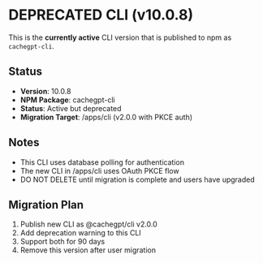 # DEPRECATED CLI (v10.0.8)

This is the **currently active** CLI version that is published to npm as `cachegpt-cli`.

## Status
- **Version**: 10.0.8
- **NPM Package**: cachegpt-cli
- **Status**: Active but deprecated
- **Migration Target**: /apps/cli (v2.0.0 with PKCE auth)

## Notes
- This CLI uses database polling for authentication
- The new CLI in /apps/cli uses OAuth PKCE flow
- DO NOT DELETE until migration is complete and users have upgraded

## Migration Plan
1. Publish new CLI as @cachegpt/cli v2.0.0
2. Add deprecation warning to this CLI
3. Support both for 90 days
4. Remove this version after user migration